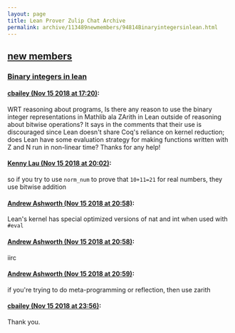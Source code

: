```yaml
---
layout: page
title: Lean Prover Zulip Chat Archive 
permalink: archive/113489newmembers/94814Binaryintegersinlean.html
---
```


## [new members](index.html)
### [Binary integers in lean](94814Binaryintegersinlean.html)

#### [cbailey (Nov 15 2018 at 17:20)](https://leanprover.zulipchat.com/#narrow/stream/113489-new%20members/topic/Binary%20integers%20in%20lean/near/147753615):
WRT reasoning about programs, Is there any reason to use the binary integer representations in Mathlib ala ZArith in Lean outside of reasoning about bitwise operations? It says in the comments that their use is discouraged since Lean doesn't share Coq's reliance on kernel reduction; does Lean have some evaluation strategy for making functions written with Z and N run in non-linear time? Thanks for any help!

#### [Kenny Lau (Nov 15 2018 at 20:02)](https://leanprover.zulipchat.com/#narrow/stream/113489-new%20members/topic/Binary%20integers%20in%20lean/near/147764557):
so if you try to use `norm_num` to prove that `10+11=21` for real numbers, they use bitwise addition

#### [Andrew Ashworth (Nov 15 2018 at 20:58)](https://leanprover.zulipchat.com/#narrow/stream/113489-new%20members/topic/Binary%20integers%20in%20lean/near/147768966):
Lean's kernel has special optimized versions of nat and int when used with `#eval`

#### [Andrew Ashworth (Nov 15 2018 at 20:58)](https://leanprover.zulipchat.com/#narrow/stream/113489-new%20members/topic/Binary%20integers%20in%20lean/near/147768982):
iirc

#### [Andrew Ashworth (Nov 15 2018 at 20:59)](https://leanprover.zulipchat.com/#narrow/stream/113489-new%20members/topic/Binary%20integers%20in%20lean/near/147769022):
if you're trying to do meta-programming or reflection, then use zarith

#### [cbailey (Nov 15 2018 at 23:56)](https://leanprover.zulipchat.com/#narrow/stream/113489-new%20members/topic/Binary%20integers%20in%20lean/near/147780590):
Thank you.

